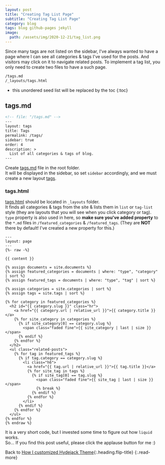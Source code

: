 ```yaml
---
layout: post
title: "Creating Tag List Page"
subtitle: "Creating Tag List Page"
category: blog
tags: blog github-pages jekyll
image:
  path: /assets/img/2020-12-21/tag_list.png
---
```


Since many tags are not listed on the sidebar, I've always wanted to have a page where I can see all categories & tags
I've used for the posts. And visitors may click on it to navigate related posts. To implement a tag list, you only need
to create two files to have a such page.

<!--more-->

```default
/tags.md
/_layouts/tags.html
```

* this unordered seed list will be replaced by the toc
{:toc}

## tags.md

```markdown
<!-- file: "/tags.md" -->
---
layout: tags
title: Tags
permalink: /tags/
sidebar: true
order: 4
description: >
  List of all categories & tags of blog.
---
```

Create [tags.md] file in the root folder.<br>
It will be displayed in the sidebar, so set `sidebar` accordingly, and we must create a new layout [tags](#tagshtml).

[tags.md]: https://github.com/LazyRen/LazyRen.github.io/blob/master/tags.md

### tags.html

[tags.html] should be located in `_layouts` folder.<br>
It finds all categories & tags from the site & lists them in `list` or `tag-list` style (they are layouts that you will
see when you click category or tag).<br>
`type` property is also used in here, so **make sure you've added property** to the `*.md` files in
`/featured_categories` & `/featured_tags`. (They are **NOT** there by default! I've created a new property for this.)

[tags.html]: https://github.com/LazyRen/LazyRen.github.io/blob/master/_layouts/tags.html

```liquid
---
layout: page
---
{%- raw -%}

{{ content }}

{% assign documents = site.documents %}
{% assign featured_categories = documents | where: "type", "category" | sort %}
{% assign featured_tags = documents | where: "type", "tag" | sort %}

{% assign categories = site.categories | sort %}
{% assign tags = site.tags | sort %}

{% for category in featured_categories %}
  <h2 id="{{ category.slug }}" class="hr">
    <a href="{{ category.url | relative_url }}">{{ category.title }}</a>
    {% for site_category in categories %}
      {% if site_category[0] == category.slug %}
        <span class="faded fine">{{ site_category | last | size }}</span>
      {% endif %}
    {% endfor %}
  </h2>
  <ul class="related-posts">
    {% for tag in featured_tags %}
      {% if tag.category == category.slug %}
        <li class="h6">
          <a href="{{ tag.url | relative_url }}">{{ tag.title }}</a>
          {% for site_tag in tags %}
            {% if site_tag[0] == tag.slug %}
              <span class="faded fine">{{ site_tag | last | size }}</span>
              {% break %}
            {% endif %}
          {% endfor %}
        </li>
      {% endif %}
    {% endfor %}
  </ul>
{% endfor %}
{% endraw %}
```

It is a very short code, but I invested some time to figure out how `liquid` works.<br>
So... If you find this post useful, please click the applause button for me :)

Back to [How I customized Hydejack Theme](how-i-customized-hydejack-theme){:.heading.flip-title}
{:.read-more}
